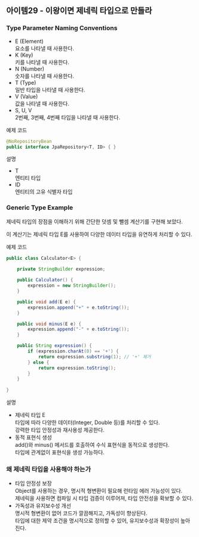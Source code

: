 ## 아이템29 - 이왕이면 제네릭 타입으로 만들라

### Type Parameter Naming Conventions

-   E (Element)  
    요소를 나타낼 때 사용한다.
-   K (Key)  
    키를 나타낼 때 사용한다.
-   N (Number)  
    숫자를 나타낼 때 사용한다.
-   T (Type)  
    일반 타입을 나타낼 때 사용한다.
-   V (Value)  
    값을 나타낼 때 사용한다.
-   S, U, V  
    2번째, 3번째, 4번째 타입을 나타낼 때 사용한다.

예제 코드

```java
@NoRepositoryBean
public interface JpaRepository<T, ID> { }
```

설명

-   T  
    엔티티 타입
-   ID  
    엔티티의 고유 식별자 타입

### Generic Type Example

제네릭 타입의 장점을 이해하기 위해 간단한 덧셈 및 뺄셈 계산기를 구현해 보았다.

이 계산기는 제네릭 타입 E를 사용하여 다양한 데이터 타입을 유연하게 처리할 수 있다.

예제 코드

```java
public class Calculator<E> {
    
    private StringBuilder expression;

    public Calculator() {
        expression = new StringBuilder();
    }

    public void add(E e) {
        expression.append("+" + e.toString());
    }

    public void minus(E e) {
        expression.append("-" + e.toString());
    }

    public String expression() {
        if (expression.charAt(0) == '+') {
            return expression.substring(1); // '+' 제거
        } else {
            return expression.toString();
        }
    }
    
}
```

설명

-   제네릭 타입 E  
    타입에 따라 다양한 데이터(Integer, Double 등)를 처리할 수 있다.  
    강력한 타입 안정성과 재사용성 제공한다.
-   동적 표현식 생성  
    add()와 minus() 메서드를 호출하여 수식 표현식을 동적으로 생성한다.  
    타입에 관계없이 표현식을 생성 가능하다.

### 왜 제네릭 타입을 사용해야 하는가

-   타입 안정성 보장  
    Object를 사용하는 경우, 명시적 형변환이 필요해 런타임 에러 가능성이 있다.  
    제네릭을 사용하면 컴파일 시 타입 검증이 이루어져, 타입 안전성을 확보할 수 있다.
-   가독성과 유지보수성 개선  
    명시적 형변환이 없어 코드가 깔끔해지고, 가독성이 향상된다.  
    타입에 대한 제약 조건을 명시적으로 정의할 수 있어, 유지보수성과 확장성이 높아진다.